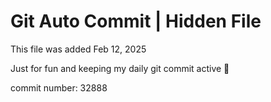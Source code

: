 # Git Auto Commit | Hidden File

This file was added Feb 12, 2025

Just for fun and keeping my daily git commit active 🤪

commit number: 32888
